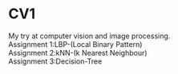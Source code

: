 # CV1
My try at computer vision and image processing.
<br>
Assignment 1:LBP-(Local Binary Pattern)
<br>
Assignment 2:kNN-(k Nearest Neighbour)
<br>
Assignment 3:Decision-Tree
